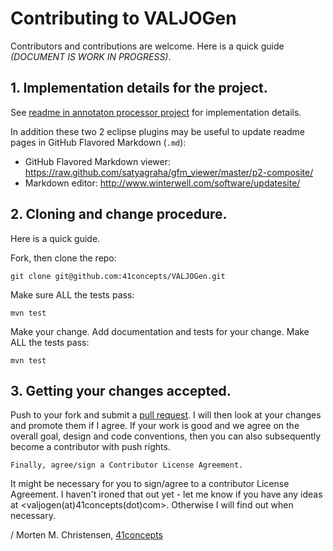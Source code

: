 <a name="jumbotron-start"/>

# Contributing to VALJOGen

Contributors and contributions are welcome. Here is a quick guide *(DOCUMENT IS WORK IN PROGRESS)*.
<br/>

<a name="jumbotron-end"/>

## 1. Implementation details for the project.
See [readme in annotaton processor project](../../blob/master/valjogen-processor/README.md) for implementation details.

In addition these two 2 eclipse plugins may be useful to update readme pages in GitHub Flavored Markdown (`.md`):

- GitHub Flavored Markdown viewer: https://raw.github.com/satyagraha/gfm_viewer/master/p2-composite/
- Markdown editor: http://www.winterwell.com/software/updatesite/

## 2. Cloning and change procedure.
Here is a quick guide.

Fork, then clone the repo:

    git clone git@github.com:41concepts/VALJOGen.git

Make sure ALL the tests pass:

    mvn test

Make your change. Add documentation and tests for your change. Make ALL the tests pass:

    mvn test

## 3. Getting your changes accepted.

Push to your fork and submit a [pull request](https://help.github.com/articles/using-pull-requests). I will then look at your changes
and promote them if I agree. If your work is good and we agree on the overall goal, design and code conventions, then you can also
subsequently become a contributor with push rights.

    Finally, agree/sign a Contributor License Agreement.

It might be necessary for you to sign/agree to a contributor License Agreement. I haven't ironed that out yet - let me know if you
have any ideas at <valjogen(at)41concepts(dot)com>. Otherwise I will find out when necessary.

/ Morten M. Christensen, [41concepts](http://www.41concepts.com)